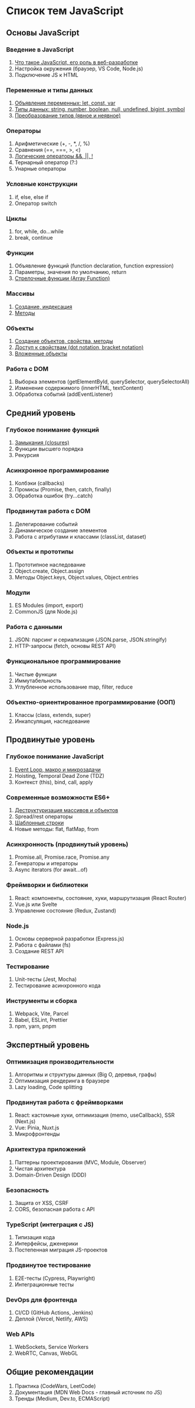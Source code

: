 # Список тем JavaScript

## Основы JavaScript

### Введение в JavaScript

1. [Что такое JavaScript, его роль в веб-разработке](01.%20Основы%20JavaScript/01.%20Введение%20в%20JavaScript)
2. Настройка окружения (браузер, VS Code, Node.js)
3. Подключение JS к HTML

### Переменные и типы данных

1. [Объявление переменных: let, const, var](01.%20Основы%20JavaScript/02.%20Переменные%20и%20типы%20данных/01.%20Объявление%20переменных.md)
2. [Типы данных: string, number, boolean, null, undefined, bigint, symbol](01.%20Основы%20JavaScript/02.%20Переменные%20и%20типы%20данных/02.%20Типы%20данных.md)
3. [Преобразование типов (явное и неявное)](01.%20Основы%20JavaScript/02.%20Переменные%20и%20типы%20данных/03.%20Преобразование%20типов.md)

### Операторы

1. Арифметические (+, -, *, /, %)
2. Сравнения (==, ===, >, <)
3. [Логические операторы &&, ||, !](01.%20Основы%20JavaScript/03.%20Операторы/03.%20Логические%20операторы.md)
4. Тернарный оператор (?:)
5. Унарные операторы

### Условные конструкции

1. if, else, else if
2. Оператор switch

### Циклы

1. for, while, do...while
2. break, continue

### Функции

1. Объявление функций (function declaration, function expression)
2. Параметры, значения по умолчанию, return
3. [Стрелочные функции (Array Function)](01.%20Основы%20JavaScript/06.%20Функции/03.%20Стрелочные%20функции.md)

### Массивы

1. [Создание, индексация](01.%20Основы%20JavaScript/07.%20Массивы/01.%20Создание,%20индексация.md)
2. [Методы](01.%20Основы%20JavaScript/07.%20Массивы/02.%20Методы.md)

### Объекты

1. [Создание объектов, свойства, методы](01.%20Основы%20JavaScript/08.%20Объекты/01.%20Создание%20объектов,%20свойства,%20методы.md)
2. [Доступ к свойствам (dot notation, bracket notation)](01.%20Основы%20JavaScript/08.%20Объекты/02.%20Доступ%20к%20свойствам.md)
3. [Вложенные объекты](01.%20Основы%20JavaScript/08.%20Объекты/03.%20Вложенные%20объекты.md)

### Работа с DOM

1. Выборка элементов (getElementById, querySelector, querySelectorAll)
2. Изменение содержимого (innerHTML, textContent)
3. Обработка событий (addEventListener)

## Средний уровень

### Глубокое понимание функций

1. [Замыкания (closures)](02.%20Средний%20уровень/01.%20Глубокое%20понимание%20функций/01.%20Замыкания%20(closures).md)
2. Функции высшего порядка
3. Рекурсия

### Асинхронное программирование

1. Колбэки (callbacks)
2. Промисы (Promise, then, catch, finally)
3. Обработка ошибок (try...catch)

### Продвинутая работа с DOM

1. Делегирование событий
2. Динамическое создание элементов
3. Работа с атрибутами и классами (classList, dataset)

### Объекты и прототипы

1. Прототипное наследование
2. Object.create, Object.assign
3. Методы Object.keys, Object.values, Object.entries

### Модули

1. ES Modules (import, export)
2. CommonJS (для Node.js)

### Работа с данными

1. JSON: парсинг и сериализация (JSON.parse, JSON.stringify)
2. HTTP-запросы (fetch, основы REST API)

### Функциональное программирование

1. Чистые функции
2. Иммутабельность
3. Углубленное использование map, filter, reduce

### Объектно-ориентированное программирование (ООП)

1. Классы (class, extends, super)
2. Инкапсуляция, наследование

## Продвинутые уровень

### Глубокое понимание JavaScript

1. [Event Loop, макро и микрозадачи](03.%20Продвинутый%20уровень/01.%20Глубокое%20понимание%20JavaScript/01.%20Event%20Loop,%20микротаски%20и%20макротаски.md)
2. Hoisting, Temporal Dead Zone (TDZ)
3. Контекст (this), bind, call, apply

### Современные возможности ES6+

1. [Деструктуризация массивов и объектов](03.%20Продвинутый%20уровень/02.%20Современные%20возможности%20ES6++/01.%20Деструктуризация%20массивов%20и%20объектов.md)
2. Spread/rest операторы
3. [Шаблонные строки](03.%20Продвинутый%20уровень/02.%20Современные%20возможности%20ES6++/03.%20Шаблонные%20строки.md)
4. Новые методы: flat, flatMap, from

### Асинхронность (продвинутый уровень)

1. Promise.all, Promise.race, Promise.any
2. Генераторы и итераторы
3. Async iterators (for await...of)

### Фреймворки и библиотеки

1. React: компоненты, состояние, хуки, маршрутизация (React Router)
2. Vue.js или Svelte
3. Управление состояние (Redux, Zustand)

### Node.js

1. Основы серверной разработки (Express.js)
2. Работа с файлами (fs)
3. Создание REST API

### Тестирование

1. Unit-тесты (Jest, Mocha)
2. Тестирование асинхронного кода

### Инструменты и сборка

1. Webpack, Vite, Parcel
2. Babel, ESLint, Prettier
3. npm, yarn, pnpm

## Экспертный уровень

### Оптимизация производительности

1. Алгоритмы и структуры данных (Big O, деревья, графы)
2. Оптимизация рендеринга в браузере
3. Lazy loading, Code splitting

### Продвинутая работа с фреймворками

1. React: кастомные хуки, оптимизация (memo, useCallback), SSR (Next.js)
2. Vue: Pinia, Nuxt.js
3. Микрофронтенды

### Архитектура приложений

1. Паттерны проектирования (MVC, Module, Observer)
2. Чистая архитектура
3. Domain-Driven Design (DDD)

### Безопасность

1. Защита от XSS, CSRF
2. CORS, безопасная работа с API

### TypeScript (интеграция с JS)

1. Типизация кода
2. Интерфейсы, дженерики
3. Постепенная миграция JS-проектов

### Продвинутое тестирование

1. E2E-тесты (Cypress, Playwright)
2. Интеграционные тесты

### DevOps для фронтенда

1. CI/CD (GitHub Actions, Jenkins)
2. Деплой (Vercel, Netlify, AWS)

### Web APIs

1. WebSockets, Service Workers
2. WebRTC, Canvas, WebGL

## Общие рекомендации

1. Практика (CodeWars, LeetCode)
2. Документация (MDN Web Docs - главный источник по JS)
3. Тренды (Medium, Dev.to, ECMAScript)


